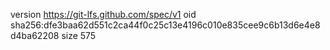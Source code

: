 version https://git-lfs.github.com/spec/v1
oid sha256:dfe3baa62d551c2ca44f0c25c13e4196c010e835cee9c6b13d6e4e8d4ba62208
size 575
